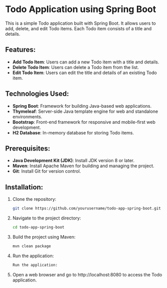 # Todo Application using Spring Boot

This is a simple Todo application built with Spring Boot. It allows users to add, delete, and edit Todo items. Each Todo item consists of a title and details.

## Features:

- **Add Todo Item**: Users can add a new Todo item with a title and details.
- **Delete Todo Item**: Users can delete a Todo item from the list.
- **Edit Todo Item**: Users can edit the title and details of an existing Todo item.

## Technologies Used:

- **Spring Boot**: Framework for building Java-based web applications.
- **Thymeleaf**: Server-side Java template engine for web and standalone environments.
- **Bootstrap**: Front-end framework for responsive and mobile-first web development.
- **H2 Database**: In-memory database for storing Todo items.

## Prerequisites:

- **Java Development Kit (JDK)**: Install JDK version 8 or later.
- **Maven**: Install Apache Maven for building and managing the project.
- **Git**: Install Git for version control.

## Installation:

1. Clone the repository:
   ```bash
   git clone https://github.com/yourusername/todo-app-spring-boot.git

2. Navigate to the project directory:
    ```bash
    cd todo-app-spring-boot
3. Build the project using Maven:
   ```bash
   mvn clean package
4. Run the application:
   ```bash
   Run the application:
5. Open a web browser and go to http://localhost:8080 to access the Todo application.
